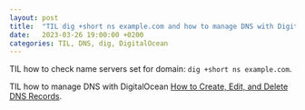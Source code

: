```yaml
---
layout: post
title:  "TIL dig +short ns example.com and how to manage DNS with DigitalOcean"
date:   2023-03-26 19:00:00 +0200
categories: TIL, DNS, dig, DigitalOcean
---
```

TIL how to check name servers set for domain: `dig +short ns example.com`.

TIL how to manage DNS with DigitalOcean [How to Create, Edit, and Delete DNS Records](https://docs.digitalocean.com/products/networking/dns/how-to/manage-records/).
